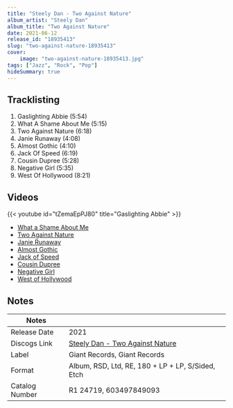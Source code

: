 ```yaml
---
title: "Steely Dan - Two Against Nature"
album_artist: "Steely Dan"
album_title: "Two Against Nature"
date: 2021-06-12
release_id: "18935413"
slug: "two-against-nature-18935413"
cover:
    image: "two-against-nature-18935413.jpg"
tags: ["Jazz", "Rock", "Pop"]
hideSummary: true
---
```


## Tracklisting
1. Gaslighting Abbie (5:54)
2. What A Shame About Me (5:15)
3. Two Against Nature (6:18)
4. Janie Runaway (4:08)
5. Almost Gothic (4:10)
6. Jack Of Speed (6:19)
7. Cousin Dupree (5:28)
8. Negative Girl (5:35)
9. West Of Hollywood (8:21)

## Videos
{{< youtube id="tZemaEpPJ80" title="Gaslighting Abbie" >}}
- [What a Shame About Me](https://www.youtube.com/watch?v=fj6XELmaE5Y)
- [Two Against Nature](https://www.youtube.com/watch?v=gEPxyPy2D1U)
- [Janie Runaway](https://www.youtube.com/watch?v=mLzuabui24M)
- [Almost Gothic](https://www.youtube.com/watch?v=UL33dIYfoCo)
- [Jack of Speed](https://www.youtube.com/watch?v=tSoiAzTwACY)
- [Cousin Dupree](https://www.youtube.com/watch?v=80b4Y_d8W8o)
- [Negative Girl](https://www.youtube.com/watch?v=N01RFpaez84)
- [West of Hollywood](https://www.youtube.com/watch?v=7ES0OdVB8Yo)

## Notes

| Notes          |             |
| ---------------| ----------- |
| Release Date   | 2021 |
| Discogs Link   | [Steely Dan - Two Against Nature](https://www.discogs.com/release/18935413) |
| Label          | Giant Records, Giant Records |
| Format         | Album, RSD, Ltd, RE, 180 + LP + LP, S/Sided, Etch |
| Catalog Number | R1 24719, 603497849093 |

